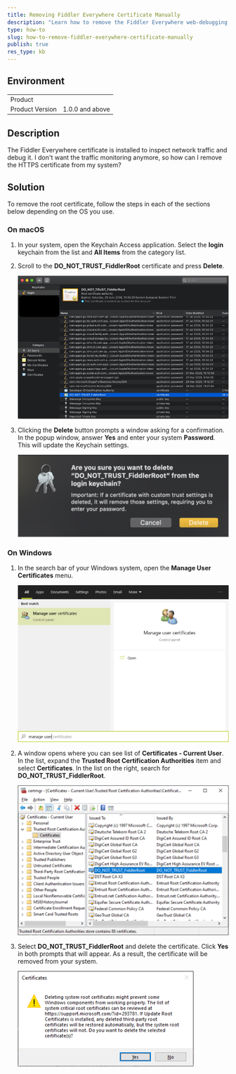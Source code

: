 ```yaml
---
title: Removing Fiddler Everywhere Certificate Manually
description: "Learn how to remove the Fiddler Everywhere web-debugging client certificate from Windows and macOS manually."
type: how-to
slug: how-to-remove-fiddler-everywhere-certificate-manually
publish: true
res_type: kb
---
```


## Environment

|   |   |
|---|---|
| Product   |
| Product Version | 1.0.0 and above  |

## Description

The Fiddler Everywhere certificate is installed to inspect network traffic and debug it. I don't want the traffic monitoring anymore, so how can I remove the HTTPS certificate from my system?

## Solution

To remove the root certificate, follow the steps in each of the sections below depending on the OS you use.

### On macOS

1. In your system, open the Keychain Access application. Select the **login** keychain from the list and **All Items** from the category list.

2. Scroll to the **DO_NOT_TRUST_FiddlerRoot** certificate and press **Delete**.

    ![macOS 1st and 2nd Step](../images/kb/remove-manually/keychain-access-login-and-do-not-trust-fiddlerroot-delete.png)

3. Clicking the **Delete** button prompts a window asking for a confirmation. In the popup window, answer **Yes** and enter your system **Password**. This will update the Keychain settings.

    ![macOS 3rd Step to delete Fiddler Everywhere Certificate](../images/kb/remove-manually/select-yes-to-delete-fiddler-everywhere-certificate-from-macos.png)

### On Windows

1. In the search bar of your Windows system, open the **Manage User Certificates** menu.

    ![Manage User Certificates](../images/kb/remove-manually/manage-user-certificate-using-start-menu.png)

2. A window opens where you can see list of **Certificates - Current User**. In the list, expand the **Trusted Root Certification Authorities** item and select **Certificates**. In the list on the right, search for **DO_NOT_TRUST_FiddlerRoot**.

    ![Certificates - Current User](../images/kb/remove-manually/certificates-current-user-trusted-root-certification.png)

3. Select **DO_NOT_TRUST_FiddlerRoot** and delete the certificate. Click **Yes** in both prompts that will appear. As a result, the certificate will be removed from your system.

    ![Delete Fiddler Everywhere](../images/kb/remove-manually/select-do-not-trust-fiddlerroot-and-press-yes.png)
